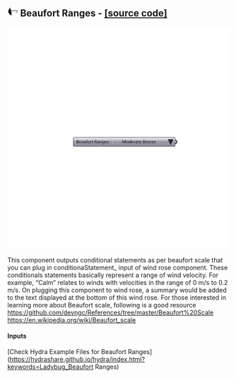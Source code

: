 ## ![](../../images/icons/Beaufort_Ranges.png) Beaufort Ranges - [[source code]](https://github.com/mostaphaRoudsari/ladybug/tree/master/src/Ladybug_Beaufort%20Ranges.py)

![](../../images/components/Beaufort_Ranges.png)

This component outputs conditional statements as per beaufort scale that you can plug in conditionaStatement_ input of wind rose component. These conditionals statements basically represent a range of wind velocity. For example, “Calm” relates to winds with velocities in the range of 0 m/s to 0.2 m/s. On plugging this component to wind rose, a summary would be added to the text displayed at the bottom of this wind rose.
 For those interested in learning more about Beaufort scale, following is a good resource
 https://github.com/devngc/References/tree/master/Beaufort%20Scale
 https://en.wikipedia.org/wiki/Beaufort_scale 
 

#### Inputs


[Check Hydra Example Files for Beaufort Ranges](https://hydrashare.github.io/hydra/index.html?keywords=Ladybug_Beaufort Ranges)